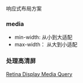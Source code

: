 响应式布局方案


### media
+ min-width: 从小到大适配
+ max-width： 从大到小适配

### 处理高清屏
[Retina Display Media Query](https://css-tricks.com/snippets/css/retina-display-media-query/)


